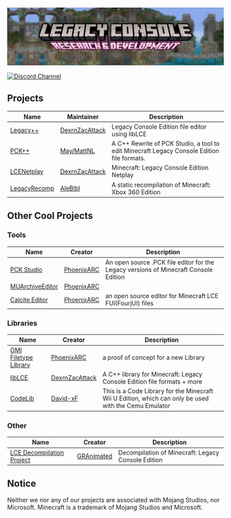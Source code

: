 ![Banner](/profile/banner.png)

[![Discord Channel][discord-badge]][discord]

[discord]: https://discord.gg/zRDY32WMfs
[discord-badge]: https://img.shields.io/discord/806988877687423027?color=%237289DA&logo=discord&logoColor=%23FFFFFF

<!-- TODO: originally planned to have github pfp next to maintainer name and repo logo next to repo but never figured out how to make the text look nice -->
<!-- I do think that the lack of images makes this look quite bare. -->
## Projects
| Name                                                    | Maintainer                                          | Description                                                                                |
|---------------------------------------------------------|-----------------------------------------------------|--------------------------------------------------------------------------------------------|
| [Legacy++](https://github.com/LCE-R-D/LegacyPP)         | [DexrnZacAttack](https://github.com/DexrnZacAttack) | Legacy Console Edition file editor using libLCE                                            |
| [PCK++](https://github.com/LCE-R-D/PCKPP)               | [May/MattNL](https://github.com/MattN-L)            | A C++ Rewrite of PCK Studio, a tool to edit Minecraft Legacy Console Edition file formats. |
| [LCENetplay](https://github.com/LCE-R-D/LCENetplay)     | [DexrnZacAttack](https://github.com/DexrnZacAttack) | Minecraft: Legacy Console Edition Netplay                                                  |
| [LegacyRecomp](https://github.com/LCE-R-D/LegacyRecomp) | [AleBlbl](https://github.com/AleBello7276)          | A static recompilation of Minecraft: Xbox 360 Edition                                      |

## Other Cool Projects

### Tools
| Name                                                             | Creator                                     | Description                                                                          |
|------------------------------------------------------------------|---------------------------------------------|--------------------------------------------------------------------------------------|
| [PCK Studio](https://github.com/PhoenixARC/-PCK-Studio)          | [PhoenixARC](https://github.com/PhoenixARC) | An open source .PCK file editor for the Legacy versions of Minecraft Console Edition |
| [MUArchiveEditor](https://github.com/PhoenixARC/MUArchiveEditor) | [PhoenixARC](https://github.com/PhoenixARC) |                                                                                      |
| [Calcite Editor](https://github.com/PhoenixARC/Calcite-Editor)   | [PhoenixARC](https://github.com/PhoenixARC) | an open source editor for Minecraft LCE FUI(FourjUI) files                           |

### Libraries
| Name                                                                         | Creator                                             | Description                                                                                           |
|------------------------------------------------------------------------------|-----------------------------------------------------|-------------------------------------------------------------------------------------------------------|
| [OMI Filetype Library](https://github.com/PhoenixARC/-OMI-Filetype-Library/) | [PhoenixARC](https://github.com/PhoenixARC)         | a proof of concept for a new Library                                                                  |
| [libLCE](https://github.com/DexrnZacAttack/LibLCE)                           | [DexrnZacAttack](https://github.com/DexrnZacAttack) | A C++ library for Minecraft: Legacy Console Edition file formats + more                               |
| [CodeLib](https://github.com/David-xF/CodeLib)                               | [David-xF](https://github.com/David-xF)             | This is a Code Library for the Minecraft Wii U Edition, which can only be used with the Cemu Emulator |

### Other
| Name                                                                    | Creator                                     | Description                                        |
|-------------------------------------------------------------------------|---------------------------------------------|----------------------------------------------------|
| [LCE Decompilation Project](https://github.com/GRAnimated/MinecraftLCE) | [GRAnimated](https://github.com/GRAnimated) | Decompilation of Minecraft: Legacy Console Edition |

## Notice
Neither we nor any of our projects are associated with Mojang Studios, nor Microsoft. Minecraft is a trademark of Mojang Studios and Microsoft.
